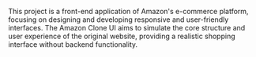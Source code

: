 This project is a front-end application of Amazon's e-commerce platform, focusing on designing and developing responsive and user-friendly interfaces. The Amazon Clone UI aims to simulate the core structure and user experience of the original website, providing a realistic shopping interface without backend functionality.
